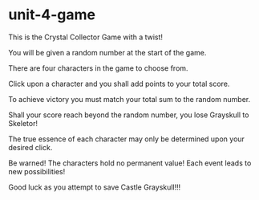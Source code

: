 # unit-4-game
This is the Crystal Collector Game with a twist!

You will be given a random number at the start of the game.

There are four characters in the game to choose from.

Click upon a character and you shall add points to your total score.

To achieve victory you must match your total sum to the random number.

Shall your score reach beyond the random number, you lose Grayskull to Skeletor!

The true essence of each character may only be determined upon your desired click.

Be warned! The characters hold no permanent value! Each event leads to new possibilities!

Good luck as you attempt to save Castle Grayskull!!!

